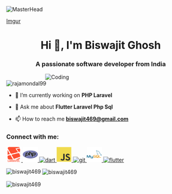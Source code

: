 ![MasterHead](https://imgur.com/47eLmco)

[Imgur]()
<h1 align="center">Hi 👋, I'm Biswajit Ghosh</h1>
<h3 align="center">A passionate software developer from India</h3>
<img img align="right" alt="Coding" width="400" src="https://media.tenor.com/qJ5evVs-_uUAAAAC/coding.gif"/>

<p align="left"> <img src="https://komarev.com/ghpvc/?username=rajamondal99&label=Profile%20views&color=0e75b6&style=flat" alt="rajamondal99" /> </p>

- 🔭 I’m currently working on **PHP Laravel**

- 💬 Ask me about **Flutter Laravel Php Sql**

- 📫 How to reach me **biswajit469@gmail.com**

<h3 align="left">Connect with me:</h3>
<p align="left">
    <a href="https://laravel.com" target="_blank" rel="noreferrer">
        <img src="https://raw.githubusercontent.com/devicons/devicon/master/icons/laravel/laravel-plain-wordmark.svg" alt="laravel" width="40" height="40"/>
    </a>
    <a href="https://www.php.net" target="_blank" rel="noreferrer">
        <img src="https://raw.githubusercontent.com/devicons/devicon/master/icons/php/php-original.svg" alt="php" width="40" height="40"/>
    </a>
    <a href="https://dart.dev" target="_blank" rel="noreferrer">
        <img src="https://www.vectorlogo.zone/logos/dartlang/dartlang-icon.svg" alt="dart" width="40" height="40"/>
    </a>
    <a href="https://developer.mozilla.org/en-US/docs/Web/JavaScript" target="_blank" rel="noreferrer">
        <img src="https://raw.githubusercontent.com/devicons/devicon/master/icons/javascript/javascript-original.svg" alt="javascript" width="40" height="40"/>
    </a>
    <a href="https://git-scm.com/" target="_blank" rel="noreferrer">
        <img src="https://www.vectorlogo.zone/logos/git-scm/git-scm-icon.svg" alt="git" width="40" height="40"/>
    </a>
    <a href="https://www.mysql.com/" target="_blank" rel="noreferrer">
        <img src="https://raw.githubusercontent.com/devicons/devicon/master/icons/mysql/mysql-original-wordmark.svg" alt="mysql" width="40" height="40"/>
    </a>
    <a href="https://flutter.dev" target="_blank" rel="noreferrer">
        <img src="https://www.vectorlogo.zone/logos/flutterio/flutterio-icon.svg" alt="flutter" width="40" height="40"/>
    </a>
</p>


<p><img align="left" src="https://github-readme-stats.vercel.app/api/top-langs?username=biswajit469&show_icons=true&locale=en&layout=compact" alt="biswajit469" /></p>

<p>&nbsp;<img align="center" src="https://github-readme-stats.vercel.app/api?username=biswajit469&show_icons=true&locale=en" alt="biswajit469" /></p>

<p><img align="center" src="https://github-readme-streak-stats.herokuapp.com/?user=biswajit469&" alt="biswajit469" /></p>
